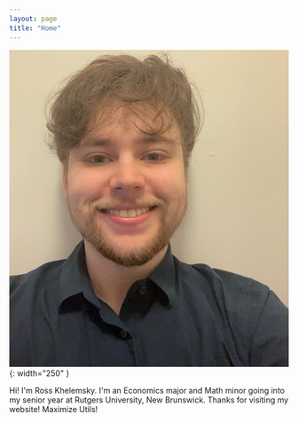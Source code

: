 ```yaml
---
layout: page
title: "Home"
---
```


![Me!](facepic.JPG){: width="250" }

Hi! I'm Ross Khelemsky. I'm an Economics major and Math minor going into my senior year at Rutgers University, New Brunswick. Thanks for visiting my website! Maximize Utils!
